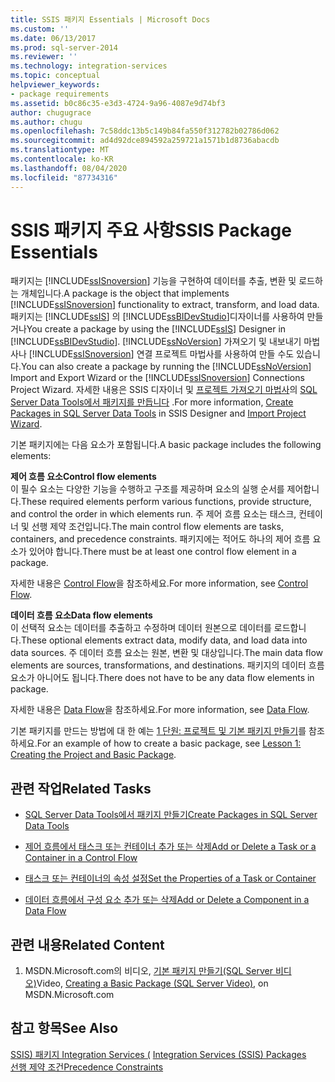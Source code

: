 ```yaml
---
title: SSIS 패키지 Essentials | Microsoft Docs
ms.custom: ''
ms.date: 06/13/2017
ms.prod: sql-server-2014
ms.reviewer: ''
ms.technology: integration-services
ms.topic: conceptual
helpviewer_keywords:
- package requirements
ms.assetid: b0c86c35-e3d3-4724-9a96-4087e9d74bf3
author: chugugrace
ms.author: chugu
ms.openlocfilehash: 7c58ddc13b5c149b84fa550f312782b02786d062
ms.sourcegitcommit: ad4d92dce894592a259721a1571b1d8736abacdb
ms.translationtype: MT
ms.contentlocale: ko-KR
ms.lasthandoff: 08/04/2020
ms.locfileid: "87734316"
---
```

# <a name="ssis-package-essentials"></a><span data-ttu-id="484ae-102">SSIS 패키지 주요 사항</span><span class="sxs-lookup"><span data-stu-id="484ae-102">SSIS Package Essentials</span></span>
  <span data-ttu-id="484ae-103">패키지는 [!INCLUDE[ssISnoversion](../includes/ssisnoversion-md.md)] 기능을 구현하여 데이터를 추출, 변환 및 로드하는 개체입니다.</span><span class="sxs-lookup"><span data-stu-id="484ae-103">A package is the object that implements [!INCLUDE[ssISnoversion](../includes/ssisnoversion-md.md)] functionality to extract, transform, and load data.</span></span> <span data-ttu-id="484ae-104">패키지는 [!INCLUDE[ssIS](../includes/ssis-md.md)] 의 [!INCLUDE[ssBIDevStudio](../includes/ssbidevstudio-md.md)]디자이너를 사용하여 만들거나</span><span class="sxs-lookup"><span data-stu-id="484ae-104">You create a package by using the [!INCLUDE[ssIS](../includes/ssis-md.md)] Designer in [!INCLUDE[ssBIDevStudio](../includes/ssbidevstudio-md.md)].</span></span> <span data-ttu-id="484ae-105">[!INCLUDE[ssNoVersion](../includes/ssnoversion-md.md)] 가져오기 및 내보내기 마법사나 [!INCLUDE[ssISnoversion](../includes/ssisnoversion-md.md)] 연결 프로젝트 마법사를 사용하여 만들 수도 있습니다.</span><span class="sxs-lookup"><span data-stu-id="484ae-105">You can also create a package by running the [!INCLUDE[ssNoVersion](../includes/ssnoversion-md.md)] Import and Export Wizard or the [!INCLUDE[ssISnoversion](../includes/ssisnoversion-md.md)] Connections Project Wizard.</span></span> <span data-ttu-id="484ae-106">자세한 내용은 SSIS 디자이너 및 [프로젝트 가져오기 마법사](../../2014/integration-services/import-project-wizard.md)의 [SQL Server Data Tools에서 패키지를 만듭니다](create-packages-in-sql-server-data-tools.md) .</span><span class="sxs-lookup"><span data-stu-id="484ae-106">For more information, [Create Packages in SQL Server Data Tools](create-packages-in-sql-server-data-tools.md) in SSIS Designer and [Import Project Wizard](../../2014/integration-services/import-project-wizard.md).</span></span>  
  
 <span data-ttu-id="484ae-107">기본 패키지에는 다음 요소가 포함됩니다.</span><span class="sxs-lookup"><span data-stu-id="484ae-107">A basic package includes the following elements:</span></span>  
  
 <span data-ttu-id="484ae-108">**제어 흐름 요소**</span><span class="sxs-lookup"><span data-stu-id="484ae-108">**Control flow elements**</span></span>  
 <span data-ttu-id="484ae-109">이 필수 요소는 다양한 기능을 수행하고 구조를 제공하며 요소의 실행 순서를 제어합니다.</span><span class="sxs-lookup"><span data-stu-id="484ae-109">These required elements perform various functions, provide structure, and control the order in which elements run.</span></span> <span data-ttu-id="484ae-110">주 제어 흐름 요소는 태스크, 컨테이너 및 선행 제약 조건입니다.</span><span class="sxs-lookup"><span data-stu-id="484ae-110">The main control flow elements are tasks, containers, and precedence constraints.</span></span> <span data-ttu-id="484ae-111">패키지에는 적어도 하나의 제어 흐름 요소가 있어야 합니다.</span><span class="sxs-lookup"><span data-stu-id="484ae-111">There must be at least one control flow element in a package.</span></span>  
  
 <span data-ttu-id="484ae-112">자세한 내용은 [Control Flow](control-flow/control-flow.md)을 참조하세요.</span><span class="sxs-lookup"><span data-stu-id="484ae-112">For more information, see [Control Flow](control-flow/control-flow.md).</span></span>  
  
 <span data-ttu-id="484ae-113">**데이터 흐름 요소**</span><span class="sxs-lookup"><span data-stu-id="484ae-113">**Data flow elements**</span></span>  
 <span data-ttu-id="484ae-114">이 선택적 요소는 데이터를 추출하고 수정하며 데이터 원본으로 데이터를 로드합니다.</span><span class="sxs-lookup"><span data-stu-id="484ae-114">These optional elements extract data, modify data, and load data into data sources.</span></span> <span data-ttu-id="484ae-115">주 데이터 흐름 요소는 원본, 변환 및 대상입니다.</span><span class="sxs-lookup"><span data-stu-id="484ae-115">The main data flow elements are sources, transformations, and destinations.</span></span> <span data-ttu-id="484ae-116">패키지의 데이터 흐름 요소가 아니어도 됩니다.</span><span class="sxs-lookup"><span data-stu-id="484ae-116">There does not have to be any data flow elements in package.</span></span>  
  
 <span data-ttu-id="484ae-117">자세한 내용은 [Data Flow](data-flow/data-flow.md)을 참조하세요.</span><span class="sxs-lookup"><span data-stu-id="484ae-117">For more information, see [Data Flow](data-flow/data-flow.md).</span></span>  
  
 <span data-ttu-id="484ae-118">기본 패키지를 만드는 방법에 대 한 예는 [1 단원: 프로젝트 및 기본 패키지 만들기](lesson-1-create-a-project-and-basic-package-with-ssis.md)를 참조 하세요.</span><span class="sxs-lookup"><span data-stu-id="484ae-118">For an example of how to create a basic package, see [Lesson 1: Creating the Project and Basic Package](lesson-1-create-a-project-and-basic-package-with-ssis.md).</span></span>  
  
## <a name="related-tasks"></a><span data-ttu-id="484ae-119">관련 작업</span><span class="sxs-lookup"><span data-stu-id="484ae-119">Related Tasks</span></span>  
  
-   [<span data-ttu-id="484ae-120">SQL Server Data Tools에서 패키지 만들기</span><span class="sxs-lookup"><span data-stu-id="484ae-120">Create Packages in SQL Server Data Tools</span></span>](create-packages-in-sql-server-data-tools.md)  
  
-   [<span data-ttu-id="484ae-121">제어 흐름에서 태스크 또는 컨테이너 추가 또는 삭제</span><span class="sxs-lookup"><span data-stu-id="484ae-121">Add or Delete a Task or a Container in a Control Flow</span></span>](control-flow/add-or-delete-a-task-or-a-container-in-a-control-flow.md)  
  
-   [<span data-ttu-id="484ae-122">태스크 또는 컨테이너의 속성 설정</span><span class="sxs-lookup"><span data-stu-id="484ae-122">Set the Properties of a Task or Container</span></span>](../../2014/integration-services/set-the-properties-of-a-task-or-container.md)  
  
-   [<span data-ttu-id="484ae-123">데이터 흐름에서 구성 요소 추가 또는 삭제</span><span class="sxs-lookup"><span data-stu-id="484ae-123">Add or Delete a Component in a Data Flow</span></span>](data-flow/add-or-delete-a-component-in-a-data-flow.md)  
  
## <a name="related-content"></a><span data-ttu-id="484ae-124">관련 내용</span><span class="sxs-lookup"><span data-stu-id="484ae-124">Related Content</span></span>  
  
1.  <span data-ttu-id="484ae-125">MSDN.Microsoft.com의 비디오, [기본 패키지 만들기(SQL Server 비디오)](https://go.microsoft.com/fwlink/?LinkId=131023)</span><span class="sxs-lookup"><span data-stu-id="484ae-125">Video, [Creating a Basic Package (SQL Server Video)](https://go.microsoft.com/fwlink/?LinkId=131023), on MSDN.Microsoft.com</span></span>  
  
## <a name="see-also"></a><span data-ttu-id="484ae-126">참고 항목</span><span class="sxs-lookup"><span data-stu-id="484ae-126">See Also</span></span>  
 <span data-ttu-id="484ae-127">[SSIS&#41; 패키지 Integration Services &#40;](../../2014/integration-services/integration-services-ssis-packages.md) </span><span class="sxs-lookup"><span data-stu-id="484ae-127">[Integration Services &#40;SSIS&#41; Packages](../../2014/integration-services/integration-services-ssis-packages.md) </span></span>  
 [<span data-ttu-id="484ae-128">선행 제약 조건</span><span class="sxs-lookup"><span data-stu-id="484ae-128">Precedence Constraints</span></span>](control-flow/precedence-constraints.md)  
  
  

